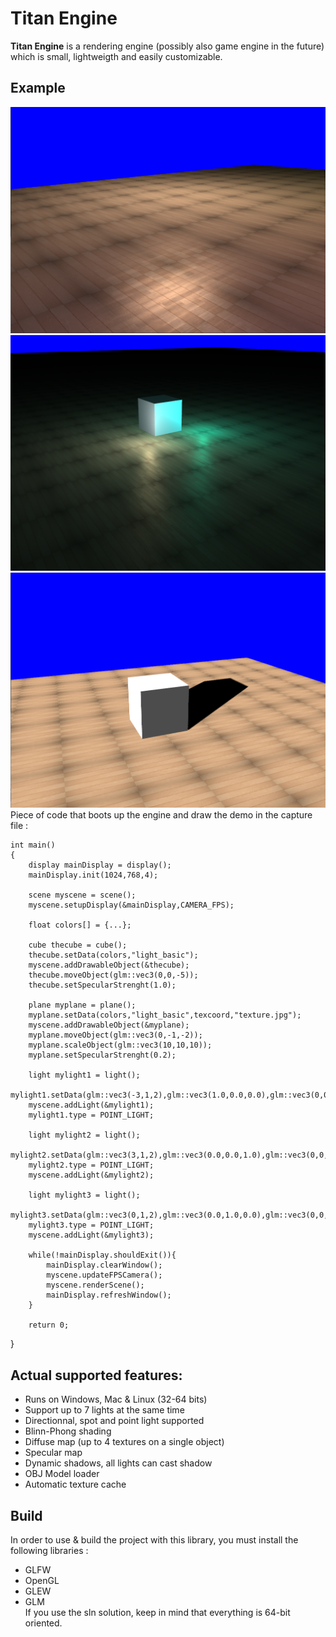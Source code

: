 # Titan Engine

**Titan Engine** is a rendering engine (possibly also game engine in the future) which is small, lightweigth and easily customizable.

## Example
![Example](example.png "Example of actual titan rendering")
![Example](example2.png "Example of actual titan rendering")
![Example](example3.png "Example of actual titan rendering")
Piece of code that boots up the engine and draw the demo in the capture file :
	
	int main()
	{
	    display mainDisplay = display();
	    mainDisplay.init(1024,768,4);

	    scene myscene = scene();
	    myscene.setupDisplay(&mainDisplay,CAMERA_FPS);

	    float colors[] = {...};

	    cube thecube = cube();
	    thecube.setData(colors,"light_basic");
	    myscene.addDrawableObject(&thecube);
	    thecube.moveObject(glm::vec3(0,0,-5));
	    thecube.setSpecularStrenght(1.0);

	    plane myplane = plane();
	    myplane.setData(colors,"light_basic",texcoord,"texture.jpg");
	    myscene.addDrawableObject(&myplane);
	    myplane.moveObject(glm::vec3(0,-1,-2));
	    myplane.scaleObject(glm::vec3(10,10,10));
	    myplane.setSpecularStrenght(0.2);

	    light mylight1 = light();
	    mylight1.setData(glm::vec3(-3,1,2),glm::vec3(1.0,0.0,0.0),glm::vec3(0,0,-1),1000.0f);
	    myscene.addLight(&mylight1);
	    mylight1.type = POINT_LIGHT;

	    light mylight2 = light();
	    mylight2.setData(glm::vec3(3,1,2),glm::vec3(0.0,0.0,1.0),glm::vec3(0,0,-1),1000.0f);
	    mylight2.type = POINT_LIGHT;
	    myscene.addLight(&mylight2);

	    light mylight3 = light();
	    mylight3.setData(glm::vec3(0,1,2),glm::vec3(0.0,1.0,0.0),glm::vec3(0,0,-1),1000.0f);
	    mylight3.type = POINT_LIGHT;
	    myscene.addLight(&mylight3);

	    while(!mainDisplay.shouldExit()){
	        mainDisplay.clearWindow();
	        myscene.updateFPSCamera();
	        myscene.renderScene();
	        mainDisplay.refreshWindow();
	    }

	    return 0;
}

## Actual supported features:
- Runs on Windows, Mac & Linux (32-64 bits)
- Support up to 7 lights at the same time
- Directionnal, spot and point light supported
- Blinn-Phong shading
- Diffuse map (up to 4 textures on a single object)
- Specular map
- Dynamic shadows, all lights can cast shadow
- OBJ Model loader
- Automatic texture cache

## Build
In order to use & build the project with this library, you must install the following libraries :
- GLFW
- OpenGL
- GLEW
- GLM </br>
If you use the sln solution, keep in mind that everything is 64-bit oriented.